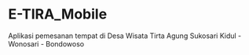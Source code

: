 # E-TIRA_Mobile

Aplikasi pemesanan tempat di Desa Wisata Tirta Agung
Sukosari Kidul - Wonosari - Bondowoso
